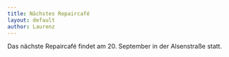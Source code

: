 ```yaml
---
title: Nächstes Repaircafé
layout: default
author: Laurenz
---
```

Das nächste Repaircafé findet am 20. September in der Alsenstraße statt.

